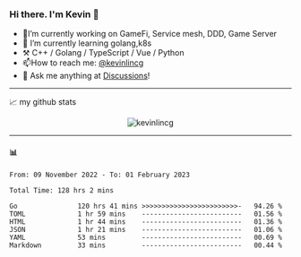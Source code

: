 ### Hi there. I'm Kevin 👋

- 🔭I’m currently working on GameFi, Service mesh, DDD, Game Server
- 🌱 I’m currently learning golang,k8s
-   :hammer_and_pick: C++ / Golang / TypeScript / Vue / Python
- 📫How to reach me: [@kevinlincg](https://twitter.com/kevinlincg) 
-   :thought_balloon: Ask me anything at [Discussions](https://github.com/kevinlincg/kevinlincg/discussions/new)!

---

📈 my github stats

<p align="center"> <img src="https://github-readme-stats-ouuan.vercel.app/api?username=kevinlincg&theme=dark&show_icons=true&count_private=true" alt="kevinlincg" />

---

#### :bar_chart: 

<!--START_SECTION:waka-->

```text
From: 09 November 2022 - To: 01 February 2023

Total Time: 128 hrs 2 mins

Go               120 hrs 41 mins >>>>>>>>>>>>>>>>>>>>>>>>-   94.26 %
TOML             1 hr 59 mins    -------------------------   01.56 %
HTML             1 hr 44 mins    -------------------------   01.36 %
JSON             1 hr 21 mins    -------------------------   01.06 %
YAML             53 mins         -------------------------   00.69 %
Markdown         33 mins         -------------------------   00.44 %
```

<!--END_SECTION:waka-->
